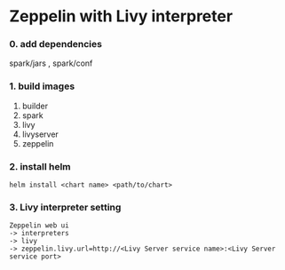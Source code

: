 # Zeppelin with Livy interpreter

### 0. add dependencies

spark/jars , spark/conf

### 1. build images

1. builder 
2. spark
3. livy
4. livyserver
5. zeppelin

### 2. install helm

```
helm install <chart name> <path/to/chart>
```

### 3. Livy interpreter setting
```
Zeppelin web ui
-> interpreters
-> livy
-> zeppelin.livy.url=http://<Livy Server service name>:<Livy Server service port>
```